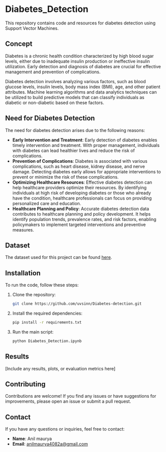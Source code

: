 # Diabetes_Detection


This repository contains code and resources for diabetes detection using Support Vector Machines.

## Concept

Diabetes is a chronic health condition characterized by high blood sugar levels, either due to inadequate insulin production or ineffective insulin utilization. Early detection and diagnosis of diabetes are crucial for effective management and prevention of complications.

Diabetes detection involves analyzing various factors, such as blood glucose levels, insulin levels, body mass index (BMI), age, and other patient attributes. Machine learning algorithms and data analytics techniques can be utilized to build predictive models that can classify individuals as diabetic or non-diabetic based on these factors.

## Need for Diabetes Detection

The need for diabetes detection arises due to the following reasons:

- **Early Intervention and Treatment**: Early detection of diabetes enables timely intervention and treatment. With proper management, individuals with diabetes can lead healthier lives and reduce the risk of complications.
- **Prevention of Complications**: Diabetes is associated with various complications, such as heart disease, kidney disease, and nerve damage. Detecting diabetes early allows for appropriate interventions to prevent or minimize the risk of these complications.
- **Optimizing Healthcare Resources**: Effective diabetes detection can help healthcare providers optimize their resources. By identifying individuals at high risk of developing diabetes or those who already have the condition, healthcare professionals can focus on providing personalized care and education.
- **Healthcare Planning and Policy**: Accurate diabetes detection data contributes to healthcare planning and policy development. It helps identify population trends, prevalence rates, and risk factors, enabling policymakers to implement targeted interventions and preventive measures.

## Dataset

The dataset used for this project can be found [here](https://www.kaggle.com/datasets/uciml/pima-indians-diabetes-database).

## Installation

To run the code, follow these steps:

1. Clone the repository:

    ```bash
    git clone https://github.com/uvsinn/Diabetes-detection.git
    ```

2. Install the required dependencies:

    ```bash
    pip install -r requirements.txt
    ```

3. Run the main script:

    ```bash
    python Diabetes_Detection.ipynb
    ```

## Results

[Include any results, plots, or evaluation metrics here]

## Contributing

Contributions are welcome! If you find any issues or have suggestions for improvements, please open an issue or submit a pull request.

## Contact

If you have any questions or inquiries, feel free to contact:

- **Name**: Anil maurya
- **Email**: anilmaurya4082a@gmail.com
